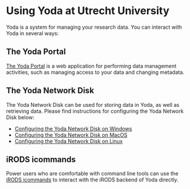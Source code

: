 # Using Yoda at Utrecht University

Yoda is a system for managing your research data. You can interact with Yoda in several ways:

## The Yoda Portal

[The Yoda Portal](getting-started-portal.html) is a web application for performing data management
activities, such as managing access to your data and changing metadata.

## The Yoda Network Disk

The Yoda Network Disk can be used for storing data in Yoda, as well as retrieving data.
Please find instructions for configuring the Yoda Network Disk below:

* [Configuring the Yoda Network Disk on Windows](yoda-disk-windows.html)
* [Configuring the Yoda Network Disk on MacOS](yoda-disk-macos.html)
* [Configuring the Yoda Network Disk on Linux](yoda-disk-linux.html)

## iRODS icommands

Power users who are comfortable with command line tools can use the [iRODS icommands](icommands.html) to
interact with the iRODS backend of Yoda directly.
